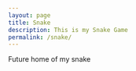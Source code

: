 ```yaml
---
layout: page
title: Snake
description: This is my Snake Game
permalink: /snake/
---
```


Future home of my snake
